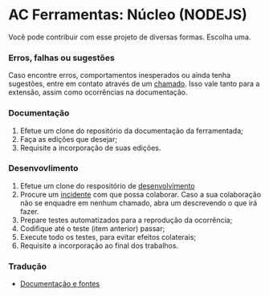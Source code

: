 # AC Ferramentas: Núcleo (NODEJS)

Você pode contribuir com esse projeto de diversas formas. Escolha uma.

### Erros, falhas ou sugestões

Caso encontre erros, comportamentos inesperados ou ainda tenha sugestões, entre em contato através de um [chamado](https://github.com/brodao/act-core-nod/issues?status=new&status=open). Isso vale tanto para a extensão, assim como ocorrências na documentação.

### Documentação

1. Efetue um clone do repositório da documentação da ferramentada;
2. Faça as edições que desejar;
3. Requisite a incorporação de suas edições.

### Desenvovlimento

1. Efetue um clone do respositório de [desenvolvimento](https://github.com/brodao/act-core-nod/src/developer/)
2. Procure um [incidente](https://github.com/brodao/act-core-nod/issues?status=new&status=open) com que possa colaborar. Caso a sua colaboração não se enquadre em nenhum chamado, abra um descrevendo o que irá fazer.
3. Prepare testes automatizados para a reprodução da ocorrência;
4. Codifique até o teste (item anterior) passar;
5. Execute todo os testes, para evitar efeitos colaterais;
6. Requisite a incorporação ao final dos trabalhos.

### Tradução

-   [Documentação e fontes](LOCATION.md)
